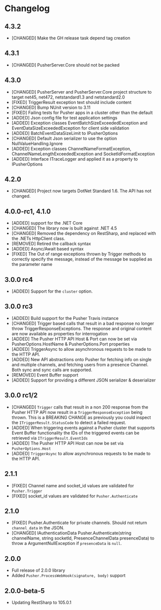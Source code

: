 # Changelog

## 4.3.2
* [CHANGED] Make the GH release task depend tag creation

## 4.3.1
* [CHANGED] PusherServer.Core should not be packed

## 4.3.0
* [CHANGED] PusherServer and PusherServer.Core project structure to target net45, net472, netstandard1.3 and netstandard2.0
* [FIXED] TriggerResult exception text should include content
* [CHANGED] Bump NUnit version to 3.11
* [FIXED] Failing tests for Pusher apps in a cluster other than the default
* [ADDED] Json config file for test application settings
* [ADDED] Exception classes EventBatchSizeExceededException and EventDataSizeExceededException for client side validation
* [ADDED] BatchEventDataSizeLimit to IPusherOptions
* [CHANGED] Default Json serializer to use the option NullValueHandling.Ignore
* [ADDED] Exception classes ChannelNameFormatException, ChannelNameLengthExceededException and SocketIdFormatException
* [ADDED] Interface ITraceLogger and applied it as a property to IPusherOptions

## 4.2.0
* [CHANGED] Project now targets DotNet Standard 1.6. The API has not changed.

## 4.0.0-rc1, 4.1.0
* [ADDED] support for the .NET Core
* [CHANGED] The library now is built against .NET 4.5
* [CHANGED] Removed the dependency on RestSharp, and replaced with the .NETs HttpClient class.
* [REMOVED] Retired the callback syntax
* [ADDED] Async/Await based syntax
* [FIXED] The Out of range exceptions thrown by Trigger methods to correctly specify the message, instead of the message be supplied as the parameter name

## 3.0.0 rc4

* [ADDED] Support for the `cluster` option.

## 3.0.0 rc3

* [ADDED] Build support for the Pusher Travis instance
* [CHANGED] Trigger based calls that result in a bad response no longer throw TriggerResponseExceptions. The response and original content are now available as properties for interrogation
* [ADDED] The Pusher HTTP API Host & Port can now be set via PusherOptions.HostName & PusherOptions.Port properties
* [ADDED] TriggerAsync to allow asynchronous requests to be made to the HTTP API.
* [ADDED] New API abstractions onto Pusher for fetching info on single and multiple channels, and fetching users from a presence Channel. Both sync and sync calls are supported.
* [REMOVED] Event Buffer support
* [ADDED] Support for providing a different JSON serializer & deserializer

## 3.0.0 rc1/2

* [CHANGED] `Trigger` calls that result in a non 200 response from the Pusher HTTP API now result in a `TriggerResponseException` being thrown.
			This is a BREAKING CHANGE as previously you could inspect the `ITriggerResult.StatusCode` to detect a failed request.
* [ADDED]	When triggering events against a Pusher cluster that supports Event Buffer functionality the IDs of the triggered events
			can be retrieved via `ITriggerResult.EventIds`
* [ADDED]	The Pusher HTTP API Host can now be set via `PusherOptions.Host`
* [ADDED]	`TriggerAsync` to allow asynchronous requests to be made to the HTTP API.

## 2.1.1

* [FIXED] Channel name and socket_id values are validated for `Pusher.Trigger`
* [FIXED] socket_id values are validated for `Pusher.Authenticate`

## 2.1.0

* [FIXED] Pusher.Authenticate for private channels. Should not return `channel_data` in the JSON.
* [CHANGED] IAuthenticationData Pusher.Authenticate(string channelName, string socketId, PresenceChannelData presenceData) to throw a ArgumentNullException if `presenceData` is `null`.

## 2.0.0

* Full release of 2.0.0 library
* Added `Pusher.ProcessWebHook(signature, body)` support

## 2.0.0-beta-5

* Updating RestSharp to 105.0.1
